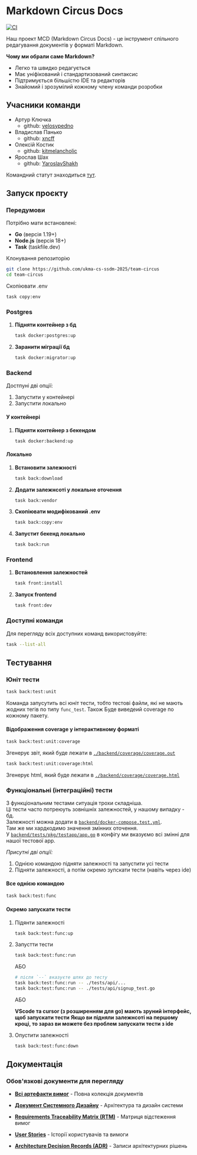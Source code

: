 # Markdown Circus Docs

[![CI](https://github.com/ukma-cs-ssdm-2025/team-circus/actions/workflows/ci.yml/badge.svg?branch=main)](https://github.com/ukma-cs-ssdm-2025/team-circus/actions/workflows/ci.yml)

Наш проект MCD (Markdown Circus Docs) - це інструмент спільного редагування документів у форматі Markdown.

**Чому ми обрали саме Markdown?**

- Легко та швидко редагується
- Має уніфікований і стандартизований синтаксис
- Підтримується більшістю IDE та редакторів
- Знайомий і зрозумілий кожному члену команди розробки

## Учасники команди

- Артур Ключка
  - github: [velosypedno](https://github.com/velosypedno)
- Владислав Панько
  - github: [xncff](https://github.com/xncff)
- Олексій Костик
  - github: [kitmelancholic](https://github.com/kitmelancholic)
- Ярослав Шах
  - github: [YaroslavShakh](https://github.com/YaroslavShakh)

Командний статут знаходиться [тут](./TeamChapter.md).  

## Запуск проєкту

### Передумови

Потрібно мати встановлені:

- **Go** (версія 1.19+)
- **Node.js** (версія 18+)
- **Task** (taskfile.dev)

Клонування репозиторію

   ```bash
   git clone https://github.com/ukma-cs-ssdm-2025/team-circus
   cd team-circus
   ```

Скопіювати .env

   ```bash
   task copy:env
   ```

### Postgres

1. **Підняти контейнер з бд**

   ```bash
   task docker:postgres:up
   ```

2. **Заранити міграції бд**

   ```bash
   task docker:migrator:up
   ```

### Backend

Достпуні дві опції:

1. Запустити у контейнері
2. Запустити локально

#### У контейнері

1. **Підняти контейнер з бекендом**

   ```bash
   task docker:backend:up
   ```

#### Локально

1. **Встановити залежності**

   ```bash
   task back:download
   ```

2. **Додати залежнсоті у локальне оточення**

   ```bash
   task back:vendor
   ```

3. **Скопіювати модифікований .env**

   ```bash
   task back:copy:env
   ```

4. **Запустит бекенд локально**

   ```bash
   task back:run
   ```

### Frontend

1. **Встановлення залежностей**

   ```bash
   task front:install
   ```

2. **Запуск frontend**

   ```bash
   task front:dev
   ```

### Доступні команди

Для перегляду всіх доступних команд використовуйте:

```bash
task --list-all
```

## Тестування

### Юніт тести

   ```bash
   task back:test:unit
   ```

Команда запусутить всі юніт тести, тобто тестові файли, які не мають жодних тегів по типу `func_test`. Також Буде виведеий coverage по кожному пакету.

#### Відображення coverage у інтерактивному форматі

   ```bash
   task back:test:unit:coverage
   ```

   Згенерує звіт, який буде лежати в [`./backend/coverage/coverage.out`](./backend/coverage/coverage.out)

   ```bash
   task back:test:unit:coverage:html
   ```

   Згенерує html, який буде лежати в [`./backend/coverage/coverage.html`](./backend/coverage/coverage.html)

### Функціональні (інтеграційні) тести

З функціональним тестами ситуація трохи складніша.  
Ці тести часто потреюуть зовнішніх залежностей, у нашому випадку - бд.  
Залежності можна додати в [`backend/docker-compose.test.yml`](./backend/docker-compose.test.yml).  
Там же ми хардкодимо значення змінних оточення.  
У [`backend/tests/pkg/testapp/app.go`](./backend/tests/pkg/testapp/app.go) в конфігу ми вказуємо всі змінні для нашої тестової app.

*Присутні дві опції:*

1. Однією командою підняти залежності та запустити усі тести
2. Підняти залежності, а потім окремо зупскати тести (навіть через ide)

#### Все однією командою

   ```bash
   task back:test:func
   ```

#### Окремо запускати тести

1. Підянти залежності

   ```bash
   task back:test:func:up
   ```

2. Запустти тести

   ```bash
   task back:test:func:run
   ```

   АБО

   ```bash
   # після `--` вказуєте шлях до тесту
   task back:test:func:run -- ./tests/api/...
   task back:test:func:run -- ./tests/api/signup_test.go
   ```

   АБО

   **VScode та cursor (з розширенням для go) мають зруний інтерфейс, щоб запускати тести**
   **Якщо ви підняли залежнсоті на першому кроці, то зараз ви можете без проблем запускати тести з ide**

3. Опустити залежності

   ```bash
   task back:test:func:down
   ```

## Документація

### Обов'язкові документи для перегляду

- **[Всі артефакти вимог](./docs/requirements/)** - Повна колекція документів

- **[Документ Системного Дизайну](./docs/requirements/system-design-document.md)** - Архітектура та дизайн системи
- **[Requirements Traceability Matrix (RTM)](./docs/requirements/rtm.md)** - Матриця відстеження вимог
- **[User Stories](./docs/requirements/user-stories.md)** - Історії користувачів та вимоги
- **[Architecture Decision Records (ADR)](./docs/adr/)** - Записи архітектурних рішень
